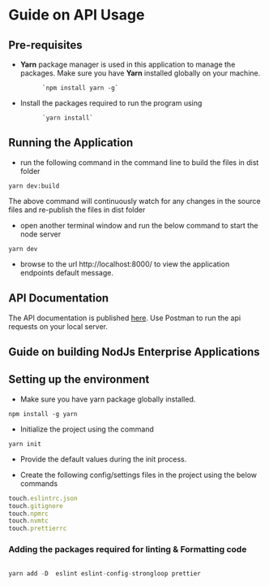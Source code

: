 # Guide on API Usage

## Pre-requisites

- **Yarn** package manager is used in this application to manage the packages. Make sure you have **Yarn** installed globally on your machine.

            `npm install yarn -g`

- Install the packages required to run the program using

            `yarn install`

## Running the Application

- run the following command in the command line to build the files in dist folder

`yarn dev:build`

The above command will continuously watch for any changes in the source files and re-publish the files in dist folder

- open another terminal window and run the below command to start the node server

`yarn dev`

- browse to the url http://localhost:8000/ to view the application endpoints default message.

## API Documentation

The API documentation is published [here](https://documenter.getpostman.com/view/190355/RzZDgvxo). Use Postman to run the api requests on your local server.

## Guide on building NodJs Enterprise Applications

## Setting up the environment

- Make sure you have yarn package globally installed.

`npm install -g yarn`

- Initialize the project using the command

`yarn init`

- Provide the default values during the init process.

- Create the following config/settings files in the project using the below commands

```javascript
touch.eslintrc.json
touch.gitignore
touch.npmrc
touch.nvmtc
touch.prettierrc
```

### Adding the packages required for linting & Formatting code

```javascript

yarn add -D  eslint eslint-config-strongloop prettier

```
